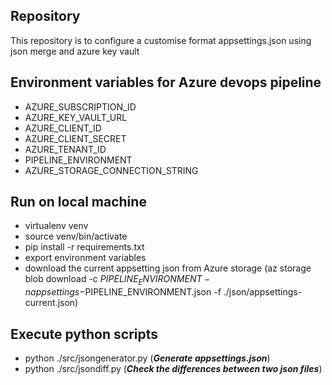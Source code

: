 ## Repository 
This repository is to configure a customise format appsettings.json using json merge and azure key vault

## Environment variables for Azure devops pipeline

- AZURE_SUBSCRIPTION_ID
- AZURE_KEY_VAULT_URL  
- AZURE_CLIENT_ID
- AZURE_CLIENT_SECRET
- AZURE_TENANT_ID
- PIPELINE_ENVIRONMENT
- AZURE_STORAGE_CONNECTION_STRING

## Run on local machine

- virtualenv venv
- source venv/bin/activate
- pip install -r requirements.txt
- export environment variables
- download the current appsetting json from Azure storage
 (az storage blob download -c $PIPELINE_ENVIRONMENT -n appsettings-$PIPELINE_ENVIRONMENT.json -f ./json/appsettings-current.json)

## Execute python scripts

- python ./src/jsongenerator.py (***Generate appsettings.json***)
- python ./src/jsondiff.py  (***Check the differences between two json files***)
